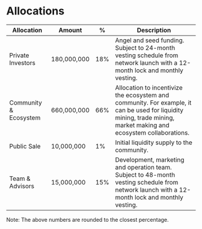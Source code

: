 # Allocations

| Allocation             | Amount       | %    | Description                                                                                                                                                         |
| ---------------------- | ------------ | ---- | ------------------------------------------------------------------------------------------------------------------------------------------------------------------- |
| Private Investors      | 180,000,000  | 18%  | Angel and seed funding. Subject to 24-month vesting schedule from network launch with a 12-month lock and monthly vesting.                                          |
| Community & Ecosystem  | 660,000,000  | 66%  | Allocation to incentivize the ecosystem and community. For example, it can be used for liquidity mining, trade mining, market making and ecosystem collaborations.  |
| Public Sale            | 10,000,000   | 1%   | Initial liquidity supply to the community.                                                                                                                          |
| Team & Advisors        | 15,000,000   | 15%  | Development, marketing and operation team. Subject to 48-month vesting schedule from network launch with a 12-month lock and monthly vesting.                       |

Note: The above numbers are rounded to the closest percentage.&#x20;
